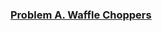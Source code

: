 
### [Problem A. Waffle Choppers](https://codejam.withgoogle.com/2018/challenges/0000000000007883/dashboard)

